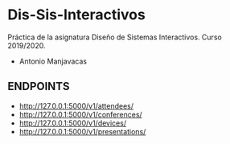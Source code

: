 # Dis-Sis-Interactivos
Práctica de la asignatura Diseño de Sistemas Interactivos. Curso 2019/2020.
- Antonio Manjavacas

## ENDPOINTS ##

- http://127.0.0.1:5000/v1/attendees/
- http://127.0.0.1:5000/v1/conferences/
- http://127.0.0.1:5000/v1/devices/
- http://127.0.0.1:5000/v1/presentations/
